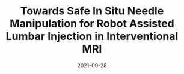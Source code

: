 ---
title: "Towards Safe In Situ Needle Manipulation for Robot Assisted Lumbar Injection in Interventional MRI"
collection: publications
category: conferences
permalink: /publication/2021_iros
excerpt: ''
date: 2021-09-28
venue: '2021 IEEE/RSJ International Conference on Intelligent Robots and Systems (IROS)'
paperurl: https://ieeexplore.ieee.org/document/9636220
citation: '<b>Wang, Y.</b>, Li, G., Kwok, K., Cleary, K., Taylor, R., and Iordachita, I. (2021). &quot;Towards Safe In Situ Needle Manipulation for Robot Assisted Lumbar Injection in Interventional MRI.&quot; <i>2021 IEEE/RSJ International Conference on Intelligent Robots and Systems (IROS)</i>.'
---